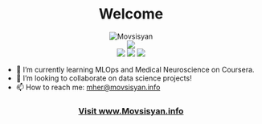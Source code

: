 <div align="center">
<h1 text-alight="center">Welcome</h1>
</div>
<div align="center">
  <img align="center" src="https://github-readme-streak-stats.herokuapp.com/?user=MovsisyanM&theme=dark" alt="Movsisyan" />
</div>
<div align="center">
  <img src="https://github-readme-stats.vercel.app/api/wakatime?username=Movsisyan&theme=dark&layout=compact"></img>
</div>
<div align="center">
<a href="https://movsisyan.info/?redir=https://www.linkedin.com/in/movsisyaninfo/?src=github"><img src="https://img.shields.io/badge/LinkedIn-0077B5?style=for-the-badge&logo=linkedin&logoColor=white"></img></a>
<a href="https://movsisyan.info/?redir=https://www.kaggle.com/movsisyanm/?src=github"><img src="https://img.shields.io/badge/Kaggle-20BEFF?style=for-the-badge&logo=Kaggle&logoColor=white"></img></a>
<a href="https://movsisyan.info/?redir=https://www.instagram.com/movsisyan.info/?src=github"><img src="https://img.shields.io/badge/Instagram-E4405F?style=for-the-badge&logo=instagram&logoColor=white"></img></a>
</div>
<div></div>

- 🌱 I’m currently learning MLOps and Medical Neuroscience on Coursera.
- 👥 I’m looking to collaborate on data science projects!
- 📫 How to reach me: mher@movsisyan.info

<div align="center">
<h3><a href="https://movsisyan.info/">Visit www.Movsisyan.info</a></h3>
</div>
